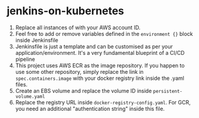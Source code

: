 # jenkins-on-kubernetes
1. Replace all instances of <account-id> with your AWS account ID.
2. Feel free to add or remove variables defined in the ```environment {}``` block inside Jenkinsfile
3. Jenkinsfile is just a template and can be customised as per your application/environment. It's a very fundamental blueprint of a CI/CD pipeline
4. This project uses AWS ECR as the image repository. If you happen to use some other repository, simply replace the link in ```spec.containers.image``` with your docker registry link inside the .yaml files.
5. Create an EBS volume and replace the volume ID inside ```persistent-volume.yaml```
6. Replace the registry URL inside ```docker-registry-config.yaml```. For GCR, you need an additional "authentication string" inside this file.

